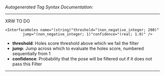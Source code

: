_Autogenerated Tag Syntax Documentation:_

---
XRW TO DO

```
<InterfaceHoles name="(string)"threshold="(non_negative_integer; 200)"
        jump="(non_negative_integer; 1)"confidence="(real; 1.0)" />
```

-   **threshold**: Holes score threshold above which we fail the filter
-   **jump**: Jump across which to evaluate the holes score, numbered sequentially from 1
-   **confidence**: Probability that the pose will be filtered out if it does not pass this Filter

---
